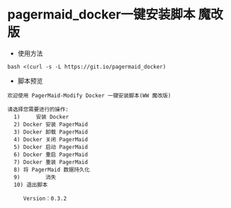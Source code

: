 # pagermaid_docker一键安装脚本 魔改版

- 使用方法

```
bash <(curl -s -L https://git.io/pagermaid_docker)
```

- 脚本预览

```
欢迎使用 PagerMaid-Modify Docker 一键安装脚本(WW 魔改版)

请选择您需要进行的操作:
  1)     安装 Docker
  2) Docker 安装 PagerMaid
  3) Docker 卸载 PagerMaid
  4) Docker 关闭 PagerMaid
  5) Docker 启动 PagerMaid
  6) Docker 重启 PagerMaid
  7) Docker 重装 PagerMaid
  8) 将 PagerMaid 数据持久化
  9)        消失
  10) 退出脚本

     Version：0.3.2
```
